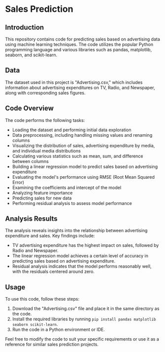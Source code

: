 <h1>Sales Prediction</h1>
<h2>Introduction</h2>
<p>This repository contains code for predicting sales based on advertising data using machine learning techniques. The code utilizes the popular Python programming language and various libraries such as pandas, matplotlib, seaborn, and scikit-learn.</p>
<h2>Data</h2>
<p>The dataset used in this project is "Advertising.csv," which includes information about advertising expenditures on TV, Radio, and Newspaper, along with corresponding sales figures.</p>
<h2>Code Overview</h2>
<p>The code performs the following tasks:</p>
<ul>
  <li>Loading the dataset and performing initial data exploration</li>
  <li>Data preprocessing, including handling missing values and renaming columns</li>
  <li>Visualizing the distribution of sales, advertising expenditure by media, and individual media distributions</li>
  <li>Calculating various statistics such as mean, sum, and difference between columns</li>
  <li>Building a linear regression model to predict sales based on advertising expenditure</li>
  <li>Evaluating the model's performance using RMSE (Root Mean Squared Error)</li>
  <li>Examining the coefficients and intercept of the model</li>
  <li>Analyzing feature importance</li>
  <li>Predicting sales for new data</li>
  <li>Performing residual analysis to assess model performance</li>
</ul>
<h2>Analysis Results</h2>
<p>The analysis reveals insights into the relationship between advertising expenditure and sales. Key findings include:</p>
<ul>
  <li>TV advertising expenditure has the highest impact on sales, followed by Radio and Newspaper.</li>
  <li>The linear regression model achieves a certain level of accuracy in predicting sales based on advertising expenditure.</li>
  <li>Residual analysis indicates that the model performs reasonably well, with the residuals centered around zero.</li>
</ul>
<h2>Usage</h2>
<p>To use this code, follow these steps:</p>
<ol>
  <li>Download the "Advertising.csv" file and place it in the same directory as the code.</li>
  <li>Install the required libraries by running <code>pip install pandas matplotlib seaborn scikit-learn</code>.</li>
  <li>Run the code in a Python environment or IDE.</li>
</ol>
<p>Feel free to modify the code to suit your specific requirements or use it as a reference for similar sales prediction projects.</p>
